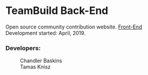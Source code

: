 # TeamBuild Back-End

Open source community contribution website. [Front-End](https://github.com/ZtM-crew/teambuild-front)
<br>
Development started: April, 2019.

### Developers:

 <dl>
  
  <dd>Chandler Baskins</dd>
  <dd>Tamas Knisz</dd>
  
 </dl>
